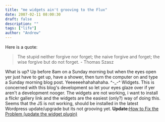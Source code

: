 ```yaml
---
title: "me widgets ain't grooving to the Flux"
date: 2007-02-11 08:00:30
draft: false
description: ""
tags: ["life"]
author: "Andrew"
---
```


Here is a quote:

> The stupid neither forgive nor forget; the naive forgive and forget; the wise forgive but do not forget. - Thomas Szasz

What is up? Up before 8am on a Sunday morning but when the eyes open yer just have to get up, have a shower, then turn the computer on and type a Sunday morning blog post. Yeeeeeehahahahaha. ^-\_-^ Widgets. This is concerned with this blog's development so let your eyes glaze over if yer aren't a development nooger. The widgets are not working, i want to install a flickr gallery link and the widgets are the easiest (only?) way of doing this. Seems that the JS is not working, should be installed in the latest Wordpress update/upgrade but its not grooving yet. [](http://wordpress.org/support/topic/105284?replies=2)**Update:**[How to Fix the Problem (update the widget plugin)](http://wordpress.org/support/topic/105284?replies=2)
